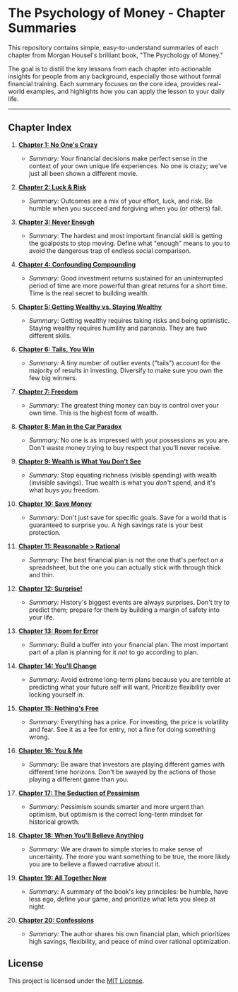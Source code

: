 # The Psychology of Money - Chapter Summaries

This repository contains simple, easy-to-understand summaries of each chapter from Morgan Housel's brilliant book, "The Psychology of Money."

The goal is to distill the key lessons from each chapter into actionable insights for people from any background, especially those without formal financial training. Each summary focuses on the core idea, provides real-world examples, and highlights how you can apply the lesson to your daily life.

---

## Chapter Index

1.  **[Chapter 1: No One's Crazy](chapter-01.md)**
    *   *Summary:* Your financial decisions make perfect sense in the context of your own unique life experiences. No one is crazy; we've just all been shown a different movie.

2.  **[Chapter 2: Luck & Risk](chapter-02.md)**
    *   *Summary:* Outcomes are a mix of your effort, luck, and risk. Be humble when you succeed and forgiving when you (or others) fail.

3.  **[Chapter 3: Never Enough](chapter-03.md)**
    *   *Summary:* The hardest and most important financial skill is getting the goalposts to stop moving. Define what "enough" means to you to avoid the dangerous trap of endless social comparison.

4.  **[Chapter 4: Confounding Compounding](chapter-04.md)**
    *   *Summary:* Good investment returns sustained for an uninterrupted period of time are more powerful than great returns for a short time. Time is the real secret to building wealth.

5.  **[Chapter 5: Getting Wealthy vs. Staying Wealthy](chapter-05.md)**
    *   *Summary:* Getting wealthy requires taking risks and being optimistic. Staying wealthy requires humility and paranoia. They are two different skills.

6.  **[Chapter 6: Tails, You Win](chapter-06.md)**
    *   *Summary:* A tiny number of outlier events ("tails") account for the majority of results in investing. Diversify to make sure you own the few big winners.

7.  **[Chapter 7: Freedom](chapter-07.md)**
    *   *Summary:* The greatest thing money can buy is control over your own time. This is the highest form of wealth.

8.  **[Chapter 8: Man in the Car Paradox](chapter-08.md)**
    *   *Summary:* No one is as impressed with your possessions as you are. Don't waste money trying to buy respect that you'll never receive.

9.  **[Chapter 9: Wealth is What You Don't See](chapter-09.md)**
    *   *Summary:* Stop equating richness (visible spending) with wealth (invisible savings). True wealth is what you *don't* spend, and it's what buys you freedom.

10. **[Chapter 10: Save Money](chapter-10.md)**
    *   *Summary:* Don't just save for specific goals. Save for a world that is guaranteed to surprise you. A high savings rate is your best protection.

11. **[Chapter 11: Reasonable > Rational](chapter-11.md)**
    *   *Summary:* The best financial plan is not the one that's perfect on a spreadsheet, but the one you can actually stick with through thick and thin.

12. **[Chapter 12: Surprise!](chapter-12.md)**
    *   *Summary:* History's biggest events are always surprises. Don't try to predict them; prepare for them by building a margin of safety into your life.

13. **[Chapter 13: Room for Error](chapter-13.md)**
    *   *Summary:* Build a buffer into your financial plan. The most important part of a plan is planning for it *not* to go according to plan.

14. **[Chapter 14: You'll Change](chapter-14.md)**
    *   *Summary:* Avoid extreme long-term plans because you are terrible at predicting what your future self will want. Prioritize flexibility over locking yourself in.

15. **[Chapter 15: Nothing's Free](chapter-15.md)**
    *   *Summary:* Everything has a price. For investing, the price is volatility and fear. See it as a fee for entry, not a fine for doing something wrong.

16. **[Chapter 16: You & Me](chapter-16.md)**
    *   *Summary:* Be aware that investors are playing different games with different time horizons. Don't be swayed by the actions of those playing a different game than you.

17. **[Chapter 17: The Seduction of Pessimism](chapter-17.md)**
    *   *Summary:* Pessimism sounds smarter and more urgent than optimism, but optimism is the correct long-term mindset for historical growth.

18. **[Chapter 18: When You'll Believe Anything](chapter-18.md)**
    *   *Summary:* We are drawn to simple stories to make sense of uncertainty. The more you want something to be true, the more likely you are to believe a flawed narrative about it.

19. **[Chapter 19: All Together Now](chapter-19.md)**
    *   *Summary:* A summary of the book's key principles: be humble, have less ego, define your game, and prioritize what lets you sleep at night.

20. **[Chapter 20: Confessions](chapter-20.md)**
    *   *Summary:* The author shares his own financial plan, which prioritizes high savings, flexibility, and peace of mind over rational optimization.

## License

This project is licensed under the [MIT License](LICENSE).
